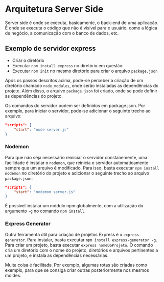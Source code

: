 # Arquitetura Server Side

Server side é onde se executa, basicamente, o back-end de uma aplicação. É onde se executa o código que não é visível para o usuário, como a lógica de negócio, a comunicação com o banco de dados, etc.

## Exemplo de servidor express

- Criar o diretório
- Executar `npm install express` no diretório em questão
- Executar `npm init` no mesmo diretório para criar o arquivo `package.json`

Após os passos descritos acima, pode-se perceber a criação de um diretório chamado `node_modules`, onde serão instaladas as dependências do projeto. Além disso, o arquivo `package.json` foi criado, onde se pode definir as dependências do projeto.

Os comandos do servidor podem ser definidos em package.json. Por exemplo, para iniciar o servidor, pode-se adicionar o seguinte trecho ao arquivo:

```json
"scripts": {
    "start": "node server.js"
}
```

### Nodemon

Para que não seja necessário reiniciar o servidor constanemente, uma facilidade é instalar o `nodemon`, que reinicia o servidor automaticamente sempre que um arquivo é modificado. Para isso, basta executar `npm install nodemon` no diretório do projeto e adicionar o seguinte trecho ao arquivo `package.json`:

```json
"scripts": {
    "start": "nodemon server.js"
}
```

É possível instalar um módulo npm globalmente, com a utilização do argumento `-g` no comando `npm install`.


### Express Generator

Outra ferramenta útil para criação de projetos Express é o `express-generator`. Para instalar, basta executar `npm install express-generator -g`. Para criar um projeto, basta executar `express nomeDoProjeto`. O comando cria um diretório com o nome do projeto, diretórios e arquivos pertinentes a um projeto, e instala as dependências necessárias.

Muita coisa é facilitada. Por exemplo, algumas rotas são criadas como exemplo, para que se consiga criar outras posteriormente nos mesmos moldes.